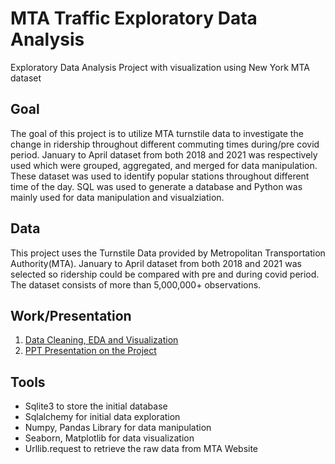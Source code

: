 # MTA Traffic Exploratory Data Analysis

Exploratory Data Analysis Project with visualization using New York MTA dataset

## Goal 

The goal of this project is to utilize MTA turnstile data to investigate the change in ridership throughout different commuting times during/pre covid period.
January to April dataset from both 2018 and 2021 was respectively used which were grouped, aggregated, and merged for data manipulation. These dataset was used to identify popular stations throughout different time of the day. SQL was used to generate a database and Python was mainly used for data manipulation and visualziation.

## Data

This project uses the Turnstile Data provided by Metropolitan Transportation Authority(MTA). January to April dataset from both 2018 and 2021 was selected so ridership could be compared with pre and during covid period. The dataset consists of more than 5,000,000+ observations.

## Work/Presentation

1. [Data Cleaning, EDA and Visualization](https://github.com/munwonjj/Exploring-NY-MTA-turnstile/blob/master/EDA_Project_Final.ipynb)
2. [PPT Presentation on the Project](https://github.com/munwonjj/Exploring-NY-MTA-turnstile/blob/master/EDA%20Project%20PPT.pdf)

## Tools
* Sqlite3 to store the initial database
* Sqlalchemy for initial data exploration 
* Numpy, Pandas Library for data manipulation
* Seaborn, Matplotlib for data visualization
* Urllib.request to retrieve the raw data from MTA Website



